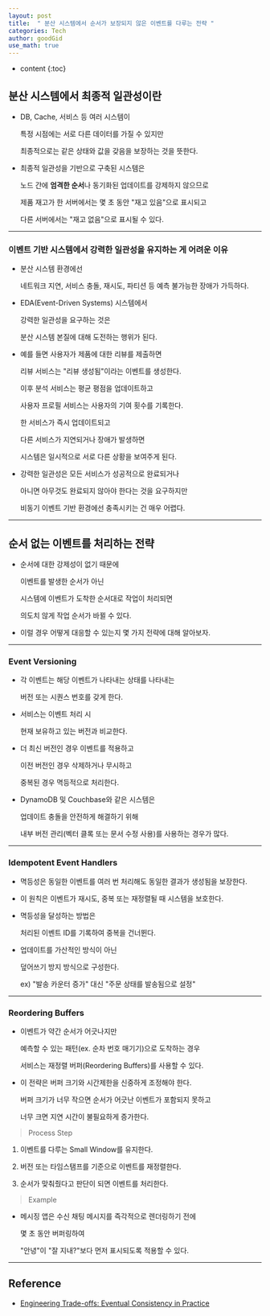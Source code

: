 ```yaml
---
layout: post
title:  " 분산 시스템에서 순서가 보장되지 않은 이벤트를 다루는 전략 "
categories: Tech
author: goodGid
use_math: true
---
```

* content
{:toc}

## 분산 시스템에서 최종적 일관성이란

* DB, Cache, 서비스 등 여러 시스템이

  특정 시점에는 서로 다른 데이터를 가질 수 있지만

  최종적으로는 같은 상태와 값을 갖음을 보장하는 것을 뜻한다.

* 최종적 일관성을 기반으로 구축된 시스템은

  노드 간에 **엄격한 순서**나 동기화된 업데이트를 강제하지 않으므로
  
  제품 재고가 한 서버에서는 몇 초 동안 "재고 있음"으로 표시되고 
  
  다른 서버에서는 "재고 없음"으로 표시될 수 있다.



---

### 이벤트 기반 시스템에서 강력한 일관성을 유지하는 게 어려운 이유

* 분산 시스템 환경에선

  네트워크 지연, 서비스 충돌, 재시도, 파티션 등 예측 불가능한 장애가 가득하다. 

* EDA(Event-Driven Systems) 시스템에서 

  강력한 일관성을 요구하는 것은

  분산 시스템 본질에 대해 도전하는 행위가 된다.

* 예를 들면 사용자가 제품에 대한 리뷰를 제출하면

  리뷰 서비스는 "리뷰 생성됨"이라는 이벤트를 생성한다. 
  
  이후 분석 서비스는 평균 평점을 업데이트하고
  
  사용자 프로필 서비스는 사용자의 기여 횟수를 기록한다.
  
  한 서비스가 즉시 업데이트되고

  다른 서비스가 지연되거나 장애가 발생하면
  
  시스템은 일시적으로 서로 다른 상황을 보여주게 된다.

* 강력한 일관성은 모든 서비스가 성공적으로 완료되거나 

  아니면 아무것도 완료되지 않아야 한다는 것을 요구하지만 
  
  비동기 이벤트 기반 환경에선 충족시키는 건 매우 어렵다.

---

## 순서 없는 이벤트를 처리하는 전략

* 순서에 대한 강제성이 없기 때문에

  이벤트를 발생한 순서가 아닌

  시스템에 이벤트가 도착한 순서대로 작업이 처리되면

  의도치 않게 작업 순서가 바뀔 수 있다.

* 이럴 경우 어떻게 대응할 수 있는지 몇 가지 전략에 대해 알아보자.

---

### Event Versioning

* 각 이벤트는 해당 이벤트가 나타내는 상태를 나타내는 

  버전 또는 시퀀스 번호를 갖게 한다.

* 서비스는 이벤트 처리 시 

  현재 보유하고 있는 버전과 비교한다.

* 더 최신 버전인 경우 이벤트를 적용하고

  이전 버전인 경우 삭제하거나 무시하고

  중복된 경우 멱등적으로 처리한다.

* DynamoDB 및 Couchbase와 같은 시스템은 

  업데이트 충돌을 안전하게 해결하기 위해 
  
  내부 버전 관리(벡터 클록 또는 문서 수정 사용)를 사용하는 경우가 많다.

---

### Idempotent Event Handlers

* 멱등성은 동일한 이벤트를 여러 번 처리해도 동일한 결과가 생성됨을 보장한다.

* 이 원칙은 이벤트가 재시도, 중복 또는 재정렬될 때 시스템을 보호한다. 

* 멱등성을 달성하는 방법은

  처리된 이벤트 ID를 기록하여 중복을 건너뛴다.

* 업데이트를 가산적인 방식이 아닌 

  덮어쓰기 방지 방식으로 구성한다.
  
  ex) "발송 카운터 증가" 대신 "주문 상태를 발송됨으로 설정"

---

### Reordering Buffers

* 이벤트가 약간 순서가 어긋나지만 

  예측할 수 있는 패턴(ex. 순차 번호 매기기)으로 도착하는 경우 

  서비스는 재정렬 버퍼(Reordering Buffers)를 사용할 수 있다.

* 이 전략은 버퍼 크기와 시간제한을 신중하게 조정해야 한다.

  버퍼 크기가 너무 작으면 순서가 어긋난 이벤트가 포함되지 못하고
  
  너무 크면 지연 시간이 불필요하게 증가한다.

> Process Step

1. 이벤트를 다루는 Small Window를 유지한다.

2. 버전 또는 타임스탬프를 기준으로 이벤트를 재정렬한다.

3. 순서가 맞춰줬다고 판단이 되면 이벤트를 처리한다.

> Example

* 메시징 앱은 수신 채팅 메시지를 즉각적으로 렌더링하기 전에

  몇 초 동안 버퍼링하여

  "안녕"이 "잘 지내?"보다 먼저 표시되도록 적용할 수 있다.

---

## Reference

* [Engineering Trade-offs: Eventual Consistency in Practice](https://blog.bytebytego.com/p/a-guide-to-eventual-consistency-in)
